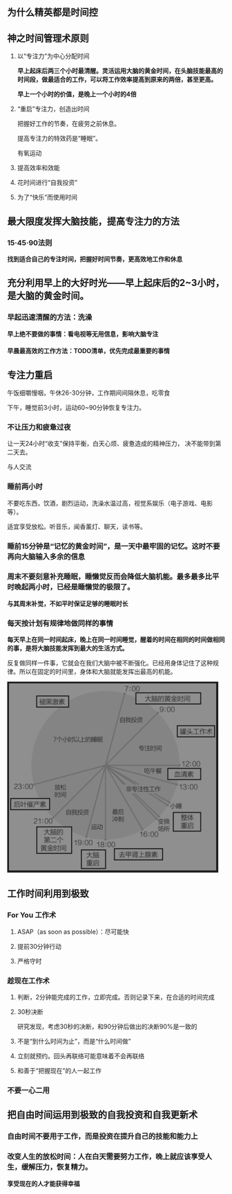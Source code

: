 ## 为什么精英都是时间控 

## 神之时间管理术原则

1. 以“专注力”为中心分配时间

   **早上起床后两三个小时最清醒。灵活运用大脑的黄金时间，在头脑技能最高的时间段，做最适合的工作，可以将工作效率提高到原来的两倍，甚至更高。**

   **早上一个小时的价值，是晚上一个小时的4倍**

2. “重启”专注力，创造出时间

   把握好工作的节奏，在疲劳之前休息。

   提高专注力的特效药是“睡眠”。

   有氧运动

3. 提高效率和效能

4. 花时间进行“自我投资”

5. 为了“快乐”而使用时间

## 最大限度发挥大脑技能，提高专注力的方法

### 15·45·90法则

**找到适合自己的专注时间，把握好时间节奏，更高效地工作和休息**



## 充分利用早上的大好时光——早上起床后的2~3小时，是大脑的黄金时间。

### 早起迅速清醒的方法：洗澡

**早上绝不要做的事情：看电视等无用信息，影响大脑专注**

#### 早晨最高效的工作方法：TODO清单，优先完成最重要的事情

## 专注力重启

午饭细嚼慢咽，午休26-30分钟，工作期间间隔休息，吃零食

下午，睡觉前3小时，运动60~90分钟恢复专注力。

### 不让压力和疲惫过夜

让一天24小时“收支”保持平衡，白天心烦、疲惫造成的精神压力， 决不能带到第二天去。

与人交流

### 睡前两小时

不要吃东西，饮酒，剧烈运动，洗澡水温过高，视觉系娱乐（电子游戏、电影等）。

适宜享受放松。听音乐，闻香薰灯、聊天，读书等。

### 睡前15分钟是“记忆的黄金时间”，是一天中最牢固的记忆。这时不要再向大脑输入多余的信息



### 周末不要刻意补充睡眠，睡懒觉反而会降低大脑机能。最多最多比平时晚起两小时，已经是睡懒觉的极限了。

**与其周末补觉，不如平时保证足够的睡眠时长**

### 每天按计划有规律地做同样的事情

**每天早上在同一时间起床，晚上在同一时间睡觉，醒着的时间在相同的时间做相同的事，是将大脑技能发挥到最大的生活方式。**

反复做同样一件事，它就会在我们大脑中被不断强化。已经用身体记住了这种规律。所以在固定的时间里，身体和大脑就能发挥出最高的机能。

![](../img/perfect_day.png)



## 工作时间利用到极致

### For You 工作术

1. ASAP（as soon as possible）：尽可能快

2. 提前30分钟行动
3. 严格守时

### 趁现在工作术

1. 判断，2分钟能完成的工作，立即完成。否则记录下来，在合适的时间完成

2. 30秒决断

   研究发现，考虑30秒的决断，和90分钟后做出的决断90%是一致的

3. 不是“到什么时间为止”，而是“什么时间做”
4. 立刻就预约。回头再联络可能意味着不会再联络
5. 和善于“把握现在”的人一起工作



### 不要一心二用





## 把自由时间运用到极致的自我投资和自我更新术

### 自由时间不要用于工作，而是投资在提升自己的技能和能力上

### 改变人生的放松时间：人在白天需要努力工作，晚上就应该享受人生，缓解压力，恢复精力。

**享受现在的人才能获得幸福**





